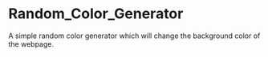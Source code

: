 # Random_Color_Generator

A simple random color generator which will change the background color of the webpage.
